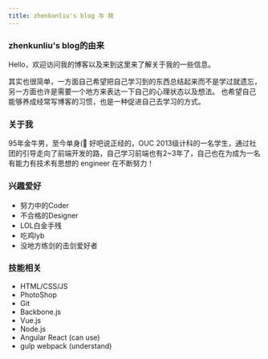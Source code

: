 ```yaml
---
title: zhenkunliu's blog 与 我
---
```


### zhenkunliu's blog的由来
Hello，欢迎访问我的博客以及来到这里来了解关于我的一些信息。

其实也很简单，一方面自己希望把自己学习到的东西总结起来而不是学过就遗忘，另一方面也许是需要一个地方来表达一下自己的心理状态以及想法。
也希望自己能够养成经常写博客的习惯，也是一种促进自己去学习的方式。

### 关于我
95年金牛男，至今单身(🤦‍
好吧说正经的，OUC 2013级计科的一名学生，通过社团的引导走向了前端开发的路，自己学习前端也有2~3年了，自己也在为成为一名有能力有技术有思想的 engineer 在不断努力！

### 兴趣爱好
- 努力中的Coder
- 不合格的Designer
- LOL白金手残
- 吃鸡lyb
- 没地方练剑的击剑爱好者

### 技能相关
- HTML/CSS/JS
- PhotoShop
- Git
- Backbone.js
- Vue.js
- Node.js
- Angular React (can use)
- gulp webpack (understand)
